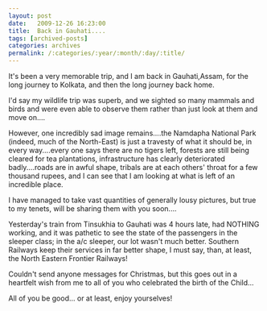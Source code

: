 ```yaml
---
layout: post
date:	2009-12-26 16:23:00
title:  Back in Gauhati....
tags: [archived-posts]
categories: archives
permalink: /:categories/:year/:month/:day/:title/
---
```

It's been a very memorable trip, and I am back in Gauhati,Assam, for the long journey to Kolkata, and then the long journey back home.

I'd say my wildlife trip was superb, and we sighted so many mammals and birds and were even able to observe them rather than just look at them and move on....


However, one incredibly sad image remains....the Namdapha National Park (indeed, much of the North-East)  is just a travesty of what it should be, in every way....every one says there are no tigers left, forests are still being cleared for tea plantations, infrastructure has clearly deteriorated badly....roads are in awful shape, tribals are at each others' throat for a few thousand rupees, and I can see that I am looking at what is left of an incredible place.


I have managed to take vast quantities of generally lousy pictures, but true to my tenets, will be sharing them with you soon....


Yesterday's train from Tinsukhia to Gauhati was 4 hours late, had NOTHING working, and it was pathetic to see the state of the passengers in the sleeper class; in the a/c sleeper, our lot wasn't much better.  Southern Railways keep their services in far better shape, I must say, than, at least, the North Eastern Frontier Railways!


Couldn't send anyone messages for Christmas, but this goes out in a heartfelt wish from me to all of you who celebrated the birth of the Child...

All of you be good... or at least, enjoy yourselves!
